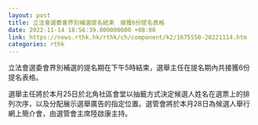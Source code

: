 ```yaml
---
layout: post
title: 立法會選委會界別補選提名結束　接獲6份提名表格
date: 2022-11-14 18:56:39.000000000 +08:00
link: https://news.rthk.hk/rthk/ch/component/k2/1675550-20221114.htm
categories: rthk
---
```


立法會選委會界別補選的提名期在下午5時結束，選舉主任在提名期內共接獲6份提名表格。

選舉主任將於本月25日於北角社區會堂以抽籤方式決定候選人姓名在選票上的排列次序，以及分配展示選舉廣告的指定位置。選管會將於本月28日為候選人舉行網上簡介會，由選管會主席陸啟康主持。
